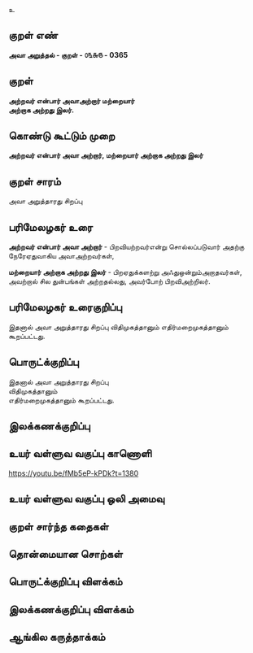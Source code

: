 உ

## குறள் எண் 

**அவா அறுத்தல் - குறள் - ௦௩௬௫ - 0365**  

## குறள் 

**அற்றவர் என்பார் அவாஅற்றார் மற்றையார்  
அற்றாக அற்றது இலர்.**

## கொண்டு கூட்டும் முறை

**அற்றவர் என்பார் அவா அற்றார், மற்றையார் அற்றாக அற்றது இலர்**

## குறள் சாரம் 

அவா அறுத்தாரது சிறப்பு  

## பரிமேலழகர் உரை

**அற்றவர் என்பார் அவா அற்றார்** - பிறவியற்றவர்என்று சொல்லப்படுவார் அதற்கு நேரேஏதுவாகிய அவாஅற்றவர்கள்,  

**மற்றையார் அற்றாக அற்றது இலர்** - பிறஏதுக்களற்று அஃதுஒன்றும்அறாதவர்கள், அவற்றால் சில துன்பங்கள் அற்றதல்லது, அவர்போற் பிறவிஅற்றிலர். 

## பரிமேலழகர் உரைகுறிப்பு   

இதனால் அவா அறுத்தாரது சிறப்பு விதிமுகத்தானும் எதிர்மறைமுகத்தானும் கூறப்பட்டது.    

## பொருட்க்குறிப்பு 

இதனால் அவா அறுத்தாரது சிறப்பு  
விதிமுகத்தானும்  
எதிர்மறைமுகத்தானும் கூறப்பட்டது.      

## இலக்கணக்குறிப்பு  


## உயர் வள்ளுவ வகுப்பு காணொளி

https://youtu.be/fMb5eP-kPDk?t=1380

## உயர் வள்ளுவ வகுப்பு ஒலி அமைவு 

 
## குறள் சார்ந்த கதைகள் 


## தொன்மையான சொற்கள்


## பொருட்க்குறிப்பு விளக்கம்


## இலக்கணக்குறிப்பு விளக்கம்


## ஆங்கில கருத்தாக்கம் 


